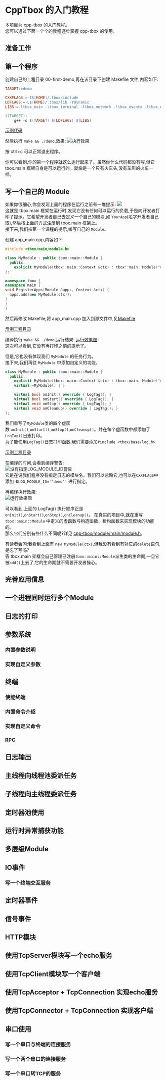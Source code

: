 # CppTbox 的入门教程

本项目为 [cpp-tbox](https://gitee.com/cpp-master/cpp-tbox) 的入门教程。  
您可以通过下面一个个的教程逐步掌握 cpp-tbox 的使用。  

## 准备工作

## 第一个程序

创建自己的工程目录 00-first-demo,再在该目录下创建 Makefile 文件,内容如下:
```Makefile
TARGET:=demo

CXXFLAGS:=-I$(HOME)/.tbox/include
LDFLAGS:=-L$(HOME)/.tbox/lib -rdynamic
LIBS:=-ltbox_main -ltbox_terminal -ltbox_network -ltbox_eventx -ltbox_event -ltbox_log -ltbox_util -ltbox_base -lpthread -ldl

$(TARGET):
	g++ -o $(TARGET) $(LDFLAGS) $(LIBS)
```

[示例代码](00-first-demo)

然后执行 `make && ./demo`,效果:
![执行效果](images/000-first-demo.png)

按 ctrl+c 可以正常退出程序。

你可以看到,你的第一个程序就这么运行起来了。虽然你什么代码都没有写,但它 tbox.main 框架自身是可以运行的。就像是一个只有火车头,没有车厢的火车一样。  

## 写一个自己的 Module

如果你很细心,你会发现上面的程序在运行之前有一堆提示:
![](images/001-first-demo-tips.png)  
这就是 tbox.main 框架在运行时,发现它没有任何可以运行的负载,于是向开发者打印了提示。它希望开发者自己去定义一个自己的模块,如 `YourApp`(名字开发者自己取),然后按上面的方式注册到 tbox.main 框架上。  
接下来,我们按第一个课程的提示,编写自己的 `Module`。

创建 app\_main.cpp,内容如下:
```c++
#include <tbox/main/module.h>

class MyModule : public tbox::main::Module {
  public:
    explicit MyModule(tbox::main::Context &ctx) : tbox::main::Module("my", ctx) {}
};

namespace tbox {
namespace main {
void RegisterApps(Module &apps, Context &ctx) {
  apps.add(new MyModule(ctx));
}
}
}
```
然后再修改 Makefile,将 app\_main.cpp 加入到源文件中,见[Makefile](01-your-first-module/Makefile)  

[示例工程目录](01-your-first-module)  

编译执行:`make && ./demo`,运行结果:
[运行效果图](images/002-your-first-module-1.png)  
这次可以看到,它没有再打印之前的提示了。

但是,它也没有体现我们 `MyModule` 的任务行为。  
接下来,我们再往 `MyModule` 中添加自定义的功能。  
```c++
class MyModule : public tbox::main::Module {
  public:
    explicit MyModule(tbox::main::Context &ctx) : tbox::main::Module("my", ctx) { }
    virtual ~MyModule() { }

    virtual bool onInit() override { LogTag(); }
    virtual bool onStart() override { LogTag(); }
    virtual void onStop() override { LogTag(); }
    virtual void onCleanup() override { LogTag(); }
};
```
我们重写了`MyModule`类的四个虚函数:`onInit()`,`onStart()`,`onStop()`,`onCleanup()`。并在每个虚函数中都添加了`LogTag()`日志打印。  
为了能使用`LogTag()`日志打印函数,我们需要添加`#include <tbox/base/log.h>`

[示例工程目录](02-your-first-module)  

在编译的时间,会看到编译警告:  
![没有指定LOG\_MODULE\_ID警告](images/004-compile-warn.png)  
它是在说我们程序没有指定日志的模块名。我们可以忽略它,也可以在`CXXFLAGS`中添加`-DLOG_MODULE_ID='"demo"'` 进行指定。  

再编译执行效果:  
![运行效果图](images/003-your-first-module-with-log.png)    

可以看到,上面的 LogTag() 执行顺序正是`onInit()`,`onStart()`,`onStop()`,`onCleanup()`。
在真实的项目中,就在重写 `tbox::main::Module` 中定义的虚函数与构造函数、析构函数来实现模块的功能的。  
那么它们分别有些什么不同呢?详见 [cpp-tbox/module/main/module.h](https://gitee.com/cpp-master/cpp-tbox/blob/master/modules/main/module.h)。  

有读者会问:我看到上面有 `new MyModule(ctx)`,但我没有看到有对它的`delete`语句,是忘了写吗?  
答:tbox.main 架框会自己管理已注册`tbox::main::Module`派生类的生命期,一旦它被`add()`上去了,它的生命期就不需要开发者操心。

## 完善应用信息

## 一个进程同时运行多个Module

## 日志的打印

## 参数系统
### 内置参数说明
### 实现自定义参数

## 终端

### 使能终端
### 内置命令介绍
### 实现自定义命令
### RPC

## 日志输出

## 主线程向线程池委派任务

## 子线程向主线程委派任务

## 定时器池使用

## 运行时异常捕获功能

## 多层级Module

## IO事件
### 写一个终端交互服务

## 定时器事件


## 信号事件

## HTTP模块

## 使用TcpServer模块写一个echo服务

## 使用TcpClient模块写一个客户端

## 使用TcpAcceptor + TcpConnection 实现echo服务

## 使用TcpConnector + TcpConnection 实现客户端

## 串口使用
### 写一个串口与终端的连接服务
### 写一个两个串口的连接服务
### 写一个串口转TCP的服务
